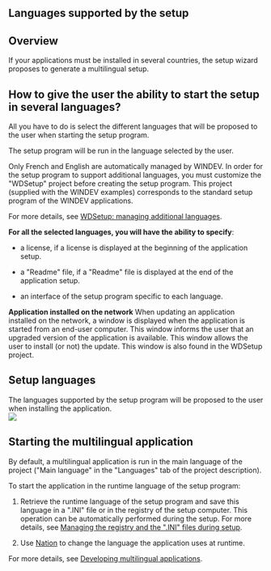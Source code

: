 
## Languages supported by the setup 
			



<a name="NOTE1"></a>
<a name="NOTE1_1"></a>


## Overview
<a name="overview_ELTTEXTE000118"></a>
If your applications must be installed in several countries, the setup wizard proposes to generate a multilingual setup.

<a name="NOTE2"></a>
<a name="NOTE2_1"></a>


## How to give the user the ability to start the setup in several languages?
<a name="how_give_the_user_the_ability_start_the_setup_several_languages_ELTTEXTE000142"></a>
All you have to do is select the different languages that will be proposed to the user when starting the setup program.

The setup program will be run in the language selected by the user.

Only French and English are automatically managed by WINDEV. In order for the setup program to support additional languages, you must customize the "WDSetup" project before creating the setup program. This project (supplied with the WINDEV examples) corresponds to the standard setup program of the WINDEV applications.

For more details, see [WDSetup: managing additional languages](../Editeurs/2028037.md).

**For all the selected languages, you will have the ability to specify**:

- a license, if a license is displayed at the beginning of the application setup.

- a "Readme" file, if a "Readme" file is displayed at the end of the application setup.

- an interface of the setup program specific to each language.




**Application installed on the network**
When updating an application installed on the network, a window is displayed when the application is started from an end-user computer. This window informs the user that an upgraded version of the application is available. This window allows the user to install (or not) the update. This window is also found in the WDSetup project.

<a name="NOTE3"></a>
<a name="NOTE3_1"></a>


## Setup languages
<a name="setup_languages_ELTTEXTE000166"></a>
The languages supported by the setup program will be proposed to the user when installing the application. <br>![](https://doc.pcsoft.fr/en-US/images/image.awp?langid=3&name=Info_affiches_install%20-%20HC%20N%B0002.gif)


<a name="NOTE4"></a>
<a name="NOTE4_1"></a>


## Starting the multilingual application
<a name="starting_the_multilingual_application_ELTTEXTE000190"></a>
By default, a multilingual application is run in the main language of the project ("Main language" in the "Languages" tab of the project description).

To start the application in the runtime language of the setup program:

1. Retrieve the runtime language of the setup program and save this language in a ".INI" file or in the registry of the setup computer. This operation can be automatically performed during the setup. For more details, see [Managing the registry and the ".INI" files during setup](../Editeurs/2028047.md).

2. Use [Nation](../WDLang1/3054014.md) to change the language the application uses at runtime.




For more details, see [Developing multilingual applications](../WDLang1/3054008.md).


